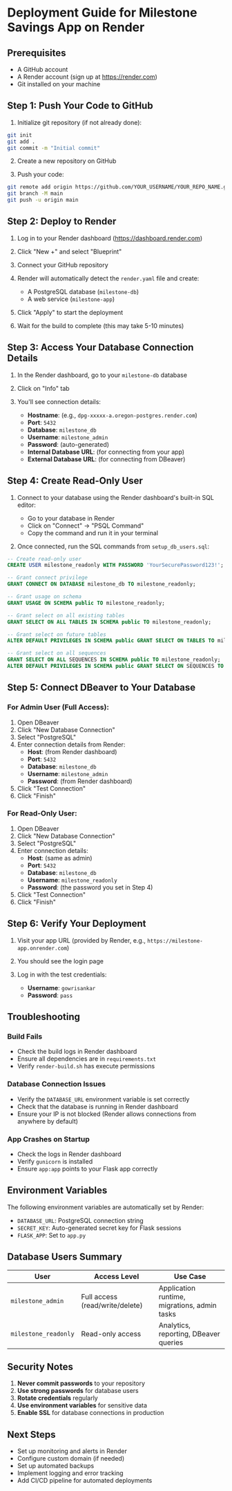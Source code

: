 # Deployment Guide for Milestone Savings App on Render

## Prerequisites
- A GitHub account
- A Render account (sign up at https://render.com)
- Git installed on your machine

## Step 1: Push Your Code to GitHub

1. Initialize git repository (if not already done):
```bash
git init
git add .
git commit -m "Initial commit"
```

2. Create a new repository on GitHub

3. Push your code:
```bash
git remote add origin https://github.com/YOUR_USERNAME/YOUR_REPO_NAME.git
git branch -M main
git push -u origin main
```

## Step 2: Deploy to Render

1. Log in to your Render dashboard (https://dashboard.render.com)

2. Click "New +" and select "Blueprint"

3. Connect your GitHub repository

4. Render will automatically detect the `render.yaml` file and create:
   - A PostgreSQL database (`milestone-db`)
   - A web service (`milestone-app`)

5. Click "Apply" to start the deployment

6. Wait for the build to complete (this may take 5-10 minutes)

## Step 3: Access Your Database Connection Details

1. In the Render dashboard, go to your `milestone-db` database

2. Click on "Info" tab

3. You'll see connection details:
   - **Hostname**: (e.g., `dpg-xxxxx-a.oregon-postgres.render.com`)
   - **Port**: `5432`
   - **Database**: `milestone_db`
   - **Username**: `milestone_admin`
   - **Password**: (auto-generated)
   - **Internal Database URL**: (for connecting from your app)
   - **External Database URL**: (for connecting from DBeaver)

## Step 4: Create Read-Only User

1. Connect to your database using the Render dashboard's built-in SQL editor:
   - Go to your database in Render
   - Click on "Connect" → "PSQL Command"
   - Copy the command and run it in your terminal

2. Once connected, run the SQL commands from `setup_db_users.sql`:

```sql
-- Create read-only user
CREATE USER milestone_readonly WITH PASSWORD 'YourSecurePassword123!';

-- Grant connect privilege
GRANT CONNECT ON DATABASE milestone_db TO milestone_readonly;

-- Grant usage on schema
GRANT USAGE ON SCHEMA public TO milestone_readonly;

-- Grant select on all existing tables
GRANT SELECT ON ALL TABLES IN SCHEMA public TO milestone_readonly;

-- Grant select on future tables
ALTER DEFAULT PRIVILEGES IN SCHEMA public GRANT SELECT ON TABLES TO milestone_readonly;

-- Grant select on all sequences
GRANT SELECT ON ALL SEQUENCES IN SCHEMA public TO milestone_readonly;
ALTER DEFAULT PRIVILEGES IN SCHEMA public GRANT SELECT ON SEQUENCES TO milestone_readonly;
```

## Step 5: Connect DBeaver to Your Database

### For Admin User (Full Access):

1. Open DBeaver
2. Click "New Database Connection"
3. Select "PostgreSQL"
4. Enter connection details from Render:
   - **Host**: (from Render dashboard)
   - **Port**: `5432`
   - **Database**: `milestone_db`
   - **Username**: `milestone_admin`
   - **Password**: (from Render dashboard)
5. Click "Test Connection"
6. Click "Finish"

### For Read-Only User:

1. Open DBeaver
2. Click "New Database Connection"
3. Select "PostgreSQL"
4. Enter connection details:
   - **Host**: (same as admin)
   - **Port**: `5432`
   - **Database**: `milestone_db`
   - **Username**: `milestone_readonly`
   - **Password**: (the password you set in Step 4)
5. Click "Test Connection"
6. Click "Finish"

## Step 6: Verify Your Deployment

1. Visit your app URL (provided by Render, e.g., `https://milestone-app.onrender.com`)

2. You should see the login page

3. Log in with the test credentials:
   - **Username**: `gowrisankar`
   - **Password**: `pass`

## Troubleshooting

### Build Fails
- Check the build logs in Render dashboard
- Ensure all dependencies are in `requirements.txt`
- Verify `render-build.sh` has execute permissions

### Database Connection Issues
- Verify the `DATABASE_URL` environment variable is set correctly
- Check that the database is running in Render dashboard
- Ensure your IP is not blocked (Render allows connections from anywhere by default)

### App Crashes on Startup
- Check the logs in Render dashboard
- Verify `gunicorn` is installed
- Ensure `app:app` points to your Flask app correctly

## Environment Variables

The following environment variables are automatically set by Render:
- `DATABASE_URL`: PostgreSQL connection string
- `SECRET_KEY`: Auto-generated secret key for Flask sessions
- `FLASK_APP`: Set to `app.py`

## Database Users Summary

| User | Access Level | Use Case |
|------|-------------|----------|
| `milestone_admin` | Full access (read/write/delete) | Application runtime, migrations, admin tasks |
| `milestone_readonly` | Read-only access | Analytics, reporting, DBeaver queries |

## Security Notes

1. **Never commit passwords** to your repository
2. **Use strong passwords** for database users
3. **Rotate credentials** regularly
4. **Use environment variables** for sensitive data
5. **Enable SSL** for database connections in production

## Next Steps

- Set up monitoring and alerts in Render
- Configure custom domain (if needed)
- Set up automated backups
- Implement logging and error tracking
- Add CI/CD pipeline for automated deployments
